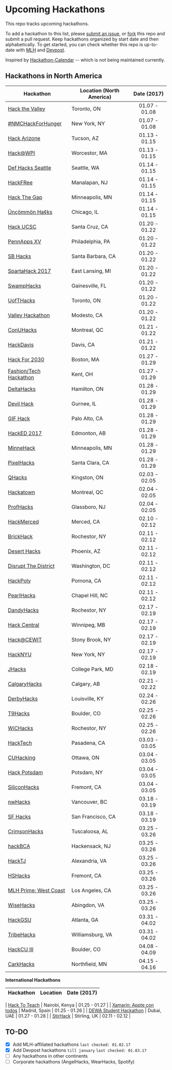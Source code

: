 # Upcoming Hackathons

This repo tracks upcoming hackathons. 

To add a hackathon to this list, please [submit an issue](https://github.com/VishalRohra/HackathonCalendar/issues/new), or [fork](https://help.github.com/articles/fork-a-repo/) this repo and submit a pull request. Keep hackathons organized by start date and then alphabetically. To get started, you can check whether this repo is up-to-date with [MLH](https://mlh.io/) and [Devpost](http://devpost.com/hackathons).

Inspired by [Hackathon-Calendar](https://github.com/japacible/Hackathon-Calendar) -- which is not being maintained currently.


**Hackathons in North America**
---

| Hackathon                                                | Location (North America)       | Date (2017)            |
| -------------------------------------------------------------- |-------------  | :---------------------:|
| [Hack the Valley](https://www.hackvalley.com/) | Toronto, ON | 01.07 - 01.08 |
| [#NMCHackForHunger](http://xl8hackathon.s3.amazonaws.com/index.html) | New York, NY | 01.07 - 01.08 |
| [Hack Arizone](http://hackarizona.org/) | Tucson, AZ | 01.13 - 01.15 |
| [Hack@WPI](http://hack.wpi.edu/) | Worcestor, MA | 01.13 - 01.15 |
| [Def Hacks Seattle](http://defhacks.io/seattle.html) | Seattle, WA | 01.14 - 01.15 |
| [HackFRee](http://hackfree.info/) | Manalapan, NJ | 01.14 - 01.15 |
| [Hack The Gap](http://www.hackthegap.com/hackathons/january-2017) | Minneapolis, MN | 01.14 - 01.15 |
| [Ünçömmön Ha¢ks](http://uncommonhacks.com/) | Chicago, IL | 01.14 - 01.15 |
| [Hack UCSC](http://www.hackucsc.com/) | Santa Cruz, CA | 01.20 - 01.22 |
| [PennApps XV](http://2017w.pennapps.com/) | Philadelphia, PA | 01.20 - 01.22 |
| [SB Hacks](http://www.sbhacks.com/) | Santa Barbara, CA | 01.20 - 01.22 |
| [SpartaHack 2017](http://www.spartahack.com/) | East Lansing, MI | 01.20 - 01.22 |
| [SwampHacks](http://2017.swamphacks.com/) | Gainesville, FL | 01.20 - 01.22 |
| [UofTHacks](https://uofthacks.com/) | Toronto, ON | 01.20 - 01.22 |
| [Valley Hackathon](http://valleyhackathon.com/) | Modesto, CA | 01.20 - 01.22 |
| [ConUHacks](http://conuhacks.io/) | Montreal, QC | 01.21 - 01.22 |
| [HackDavis](https://hackdavis.io/) | Davis, CA | 01.21 - 01.22 |
| [Hack For 2030](http://hackfor2030.org/) | Boston, MA | 01.27 - 01.29 |
| [Fashion/Tech Hackathon](http://www.fashiontechhackathon.com/) | Kent, OH | 01.27 - 01.29 |
| [DeltaHacks](http://deltahacks.com/) | Hamilton, ON | 01.28 - 01.29 |
| [Devil Hack](http://www.warrentownshiphs.portal.rschooltoday.com/page/3904) | Gurnee, IL | 01.28 - 01.29 |
| [GIF Hack](https://gifhack.devpost.com) | Palo Alto, CA | 01.28 - 01.29 |
| [HackED 2017](http://hacked.compeclub.com/) | Edmonton, AB | 01.28 - 01.29 |
| [MinneHack](http://minnehack.io/) | Minneapolis, MN | 01.28 - 01.29 |
| [PixelHacks](http://pixelhacks.wixsite.com/2017) | Santa Clara, CA | 01.28 - 01.29 |
| [QHacks](http://qhacks.io/) | Kingston, ON | 02.03 - 02.05 |
| [Hackatown](https://hackatown.io/) | Montreal, QC | 02.04 - 02.05 |
| [ProfHacks](http://profhacks.com/) | Glassboro, NJ | 02.04 - 02.05 |
| [HackMerced](http://hackmerced.com/) | Merced, CA | 02.10 - 02.12 |
| [BrickHack](https://brickhack.io/) | Rochestor, NY | 02.11 - 02.12 |
| [Desert Hacks](http://www.deserthacks.org/) | Phoenix, AZ | 02.11 - 02.12 |
| [Disrupt The District](http://www.disruptdc.io/) | Washington, DC | 02.11 - 02.12 |
| [HackPoly](http://www.hackpoly.com/) | Pomona, CA | 02.11 - 02.12 |
| [PearlHacks](http://pearlhacks.com/) | Chapel Hill, NC | 02.11 - 02.12 |
| [DandyHacks](http://www.dandyhacks.org/) | Rochestor, NY | 02.17 - 02.19 |
| [Hack Central](http://hackcentral.ca/) | Winnipeg, MB | 02.17 - 02.19 |
| [Hack@CEWIT](http://www.cewit.org/hack/) | Stony Brook, NY | 02.17 - 02.19 |
| [HackNYU](http://hacknyu.org/) | New York, NY | 02.17 - 02.19 |
| [JHacks](http://jhacksumd.com/) | College Park, MD | 02.18 - 02.19 |
| [CalgaryHacks](http://calgaryhacks.com/) | Calgary, AB | 02.21 - 02.22 |
| [DerbyHacks](http://derbyhacks.io/) | Louisville, KY | 02.24 - 02.26 |
| [T9Hacks](http://www.t9hacks.org/) | Boulder, CO | 02.25 - 02.26 |
| [WiCHacks](http://wic-hacks.rit.edu/) | Rochestor, NY | 02.25 - 02.26 |
| [HackTech](http://hacktech.io/) | Pasadena, CA | 03.03 - 03.05 |
| [CUHacking](http://cuhacking.com/) | Ottawa, ON | 03.04 - 03.05 |
| [Hack Potsdam](http://hackpotsdam.com/) | Potsdam, NY | 03.04 - 03.05 |
| [SiliconHacks](http://siliconhacks.com/) | Fremont, CA | 03.04 - 03.05 |
| [nwHacks](http://www.nwhacks.io/) | Vancouver, BC | 03.18 - 03.19 |
| [SF Hacks](http://sfhacks.io/) | San Francisco, CA | 03.18 - 03.19 |
| [CrimsonHacks](http://crimsonhacks.com/) | Tuscaloosa, AL | 03.25 - 03.26 |
| [hackBCA](http://www.hackbca.com/) | Hackensack, NJ | 03.25 - 03.26 |
| [HackTJ](https://hacktj.org/) | Alexandria, VA | 03.25 - 03.26 |
| [HSHacks](http://www.hshacks.com/) | Fremont, CA | 03.25 - 03.26 |
| [MLH Prime: West Coast](https://prime.mlh.io/events/west-coast-regional/) | Los Angeles, CA | 03.25 - 03.26 |
| [WiseHacks](http://wisehacks.swcenter.edu/) | Abingdon, VA | 03.25 - 03.26 |
| [HackGSU](http://hackgsu.com/) | Atlanta, GA | 03.31 - 04.02 |
| [TribeHacks](http://www.tribehacks.com/) | Williamsburg, VA | 03.31 - 04.02 |
| [HackCU III](https://2017.hackcu.org/) | Boulder, CO | 04.08 - 04.09 |
| [CarkHacks](https://carlhacks.com/) | Northfield, MN | 04.15 - 04.16 |

**International Hackathons**


| Hackathon                                                | Location        | Date (2017)            |
| -------------------------------------------------------------- |-------------  | :---------------------:|

| [Hack To Teach](https://hacktoteach.devpost.com) | Nairobi, Kenya | 01.25 - 01.27 |
| [Xamarin: Appte con todos](https://apptecontodos.devpost.com) | Madrid, Spain | 01.25 - 01.26 |
| [DEWA Student Hackathon](https://dewahacks.devpost.com) | Dubai, UAE | 01.27 - 01.28 |
| [StirHack](http://succ.cs.stir.ac.uk/stirhack/) | Stirling, UK | 02.11 - 02.12 |

## TO-DO

- [x] Add MLH-affiliated hackathons `last checked: 01.02.17`
- [x] Add Devpost hackathons `till january` `last checked: 01.03.17`
- [ ] Any hackathons in other continents
- [ ] Corporate hackathons (AngelHacks, WearHacks, Spotify)
